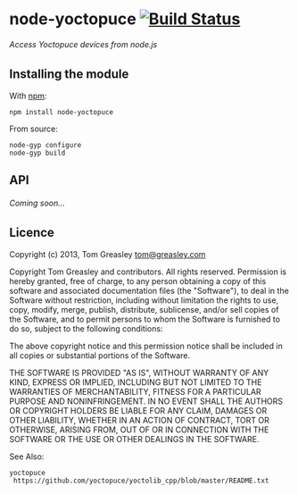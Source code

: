 node-yoctopuce [![Build Status](https://secure.travis-ci.org/schlafsack/node-yoctopuce.png)](http://travis-ci.org/schlafsack/node-yoctopuce)
===

###### Access Yoctopuce devices from node.js

Installing the module
---

With [npm](http://npmjs.org/):

    npm install node-yoctopuce

From source:

    node-gyp configure
    node-gyp build

API
---

###### Coming soon...

Licence
---
Copyright (c) 2013, Tom Greasley <tom@greasley.com>

Copyright Tom Greasley and contributors. All rights reserved.
Permission is hereby granted, free of charge, to any person
obtaining a copy of this software and associated documentation
files (the "Software"), to deal in the Software without
restriction, including without limitation the rights to use, copy,
modify, merge, publish, distribute, sublicense, and/or sell copies
of the Software, and to permit persons to whom the Software is
furnished to do so, subject to the following conditions:

The above copyright notice and this permission notice shall be
included in all copies or substantial portions of the Software.

THE SOFTWARE IS PROVIDED "AS IS", WITHOUT WARRANTY OF ANY KIND, EXPRESS OR
IMPLIED, INCLUDING BUT NOT LIMITED TO THE WARRANTIES OF MERCHANTABILITY,
FITNESS FOR A PARTICULAR PURPOSE AND NONINFRINGEMENT. IN NO EVENT SHALL THE
AUTHORS OR COPYRIGHT HOLDERS BE LIABLE FOR ANY CLAIM, DAMAGES OR OTHER
LIABILITY, WHETHER IN AN ACTION OF CONTRACT, TORT OR OTHERWISE, ARISING
FROM, OUT OF OR IN CONNECTION WITH THE SOFTWARE OR THE USE OR OTHER DEALINGS
IN THE SOFTWARE.

See Also:

    yoctopuce
     https://github.com/yoctopuce/yoctolib_cpp/blob/master/README.txt
